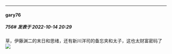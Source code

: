 

*****

####  gary76  
##### 756#       发表于 2022-10-14 20:29

草，伊藤渊二的末日和思绪，还有新川洋司的备忘夹和太子，这也太财富密码了<img src="https://static.saraba1st.com/image/smiley/face2017/068.png" referrerpolicy="no-referrer">

